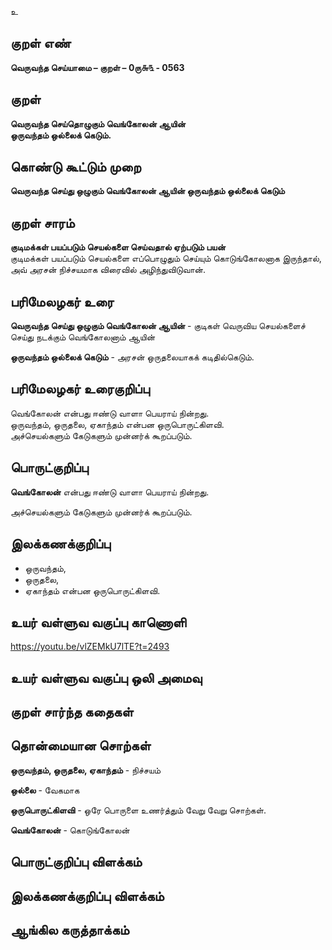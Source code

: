 உ

## குறள் எண் 

**வெருவந்த செய்யாமை – குறள் – 0ரு௬௩ - 0563**  

## குறள் 

**வெருவந்த செய்தொழுகும் வெங்கோலன் ஆயின்  
ஒருவந்தம் ஒல்லைக் கெடும்.**  

## கொண்டு கூட்டும் முறை

**வெருவந்த செய்து ஒழுகும் வெங்கோலன் ஆயின் ஒருவந்தம் ஒல்லைக் கெடும்**

## குறள் சாரம் 

**குடிமக்கள் பயப்படும் செயல்களை செய்வதால் ஏற்படும் பயன்**  
குடிமக்கள் பயப்படும் செயல்களை எப்பொழுதும் செய்யும் கொடுங்கோலனாக இருந்தால்,  
அவ் அரசன் நிச்சயமாக விரைவில் அழிந்துவிடுவான்.  

## பரிமேலழகர் உரை

**வெருவந்த செய்து ஒழுகும் வெங்கோலன் ஆயின்** - குடிகள் வெருவிய செயல்களைச் செய்து நடக்கும் வெங்கோலனாம் ஆயின்  

**ஒருவந்தம் ஒல்லைக் கெடும்** - அரசன் ஒருதலையாகக் கடிதில்கெடும். 

## பரிமேலழகர் உரைகுறிப்பு   

வெங்கோலன் என்பது ஈண்டு வாளா பெயராய் நின்றது.   
ஒருவந்தம், ஒருதலை, ஏகாந்தம் என்பன ஒருபொருட்கிளவி.  
அச்செயல்களும் கேடுகளும் முன்னர்க் கூறப்படும்.    

## பொருட்குறிப்பு 

**வெங்கோலன்** என்பது ஈண்டு வாளா பெயராய் நின்றது. 

அச்செயல்களும் கேடுகளும் முன்னர்க் கூறப்படும்.    

## இலக்கணக்குறிப்பு  

* ஒருவந்தம்,  
* ஒருதலை,  
* ஏகாந்தம் என்பன ஒருபொருட்கிளவி. 

## உயர் வள்ளுவ வகுப்பு காணொளி

https://youtu.be/vlZEMkU7lTE?t=2493 

## உயர் வள்ளுவ வகுப்பு ஒலி அமைவு 

 
## குறள் சார்ந்த கதைகள் 


## தொன்மையான சொற்கள்

**ஒருவந்தம், ஒருதலை, ஏகாந்தம்** - நிச்சயம்   

**ஒல்லை** - வேகமாக

**ஒருபொருட்கிளவி** - ஒரே பொருளை உணர்த்தும் வேறு வேறு சொற்கள்.    

**வெங்கோலன்** - கொடுங்கோலன் 

## பொருட்குறிப்பு விளக்கம்


## இலக்கணக்குறிப்பு விளக்கம்


## ஆங்கில கருத்தாக்கம் 


